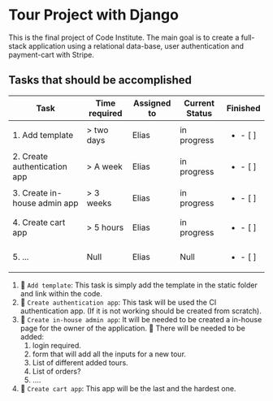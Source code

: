 # Tour Project with Django

This is the final project of Code Institute. The main goal is to create a full-stack
application using a relational data-base, user authentication and payment-cart with Stripe.

## Tasks that should be accomplished

| Task           | Time required | Assigned to   | Current Status | Finished |
|----------------|---------------|---------------|----------------|-----------|
| 1. Add template | > two days  | Elias | in progress | <ul><li>- [ ] </li></ul>
| 2. Create authentication app | > A week  | Elias | in progress | <ul><li>- [ ] </li></ul>
| 3. Create in-house admin app  | > 3 weeks | Elias | in progress | <ul><li>- [ ] </li></ul>
| 4. Create cart app  | > 5 hours  | Elias | in progress | <ul><li>- [ ] </li></ul>
| 5. ...  | Null  | Elias | Null | <ul><li>- [ ] </li></ul>

1. :open_file_folder: ```Add template```: This task is simply add the template in the static folder and link within the code.
2. :open_file_folder: ```Create authentication app```: This task will be used the CI authentication app. (If it is not working should be created from scratch).
3. :open_file_folder: ```Create in-house admin app```: It will be needed to be created a in-house page for the owner of the application.
    :paperclip: There will be needed to be added:
    1. login required.
    2. form that will add all the inputs for a new tour.
    3. List of different added tours.
    4. List of orders?
    5. ....
4. :open_file_folder: ```Create cart app```: This app will be the last and the hardest one.

